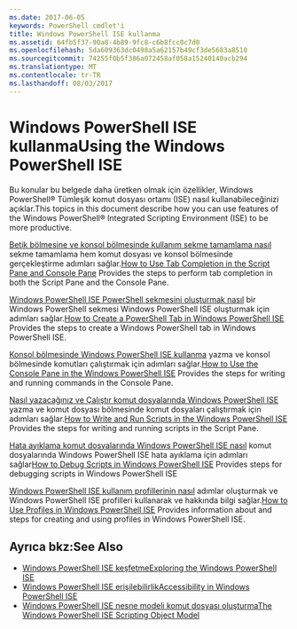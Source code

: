 ```yaml
---
ms.date: 2017-06-05
keywords: PowerShell cmdlet'i
title: Windows PowerShell ISE kullanma
ms.assetid: 64fb5f37-90a8-4b89-9fc8-c6b8fcc0c7d0
ms.openlocfilehash: 5da609363dc0498a5a62157b49cf3de5683a8510
ms.sourcegitcommit: 74255f0b5f386a072458af058a15240140acb294
ms.translationtype: MT
ms.contentlocale: tr-TR
ms.lasthandoff: 08/03/2017
---
```

# <a name="using-the-windows-powershell-ise"></a><span data-ttu-id="02ed1-103">Windows PowerShell ISE kullanma</span><span class="sxs-lookup"><span data-stu-id="02ed1-103">Using the Windows PowerShell ISE</span></span>
<span data-ttu-id="02ed1-104">Bu konular bu belgede daha üretken olmak için özellikler, Windows PowerShell® Tümleşik komut dosyası ortamı (ISE) nasıl kullanabileceğinizi açıklar.</span><span class="sxs-lookup"><span data-stu-id="02ed1-104">This topics in this document describe how you can use features of the Windows PowerShell® Integrated Scripting Environment (ISE) to be more productive.</span></span>

<span data-ttu-id="02ed1-105">[Betik bölmesine ve konsol bölmesinde kullanım sekme tamamlama nasıl](How-to-Use-Tab-Completion-in-the-Script-Pane-and-Console-Pane.md) sekme tamamlama hem komut dosyası ve konsol bölmesinde gerçekleştirme adımları sağlar.</span><span class="sxs-lookup"><span data-stu-id="02ed1-105">[How to Use Tab Completion in the Script Pane and Console Pane](How-to-Use-Tab-Completion-in-the-Script-Pane-and-Console-Pane.md) Provides the steps to perform tab completion in both the Script Pane and the Console Pane.</span></span>

<span data-ttu-id="02ed1-106">[Windows PowerShell ISE PowerShell sekmesini oluşturmak nasıl](How-to-Create-a-PowerShell-Tab-in-Windows-PowerShell-ISE.md) bir Windows PowerShell sekmesi Windows PowerShell ISE oluşturmak için adımları sağlar.</span><span class="sxs-lookup"><span data-stu-id="02ed1-106">[How to Create a PowerShell Tab in Windows PowerShell ISE](How-to-Create-a-PowerShell-Tab-in-Windows-PowerShell-ISE.md) Provides the steps to create a Windows PowerShell tab in Windows PowerShell ISE.</span></span>

<span data-ttu-id="02ed1-107">[Konsol bölmesinde Windows PowerShell ISE kullanma](How-to-Use-the-Console-Pane-in-the-Windows-PowerShell-ISE.md) yazma ve konsol bölmesinde komutları çalıştırmak için adımları sağlar.</span><span class="sxs-lookup"><span data-stu-id="02ed1-107">[How to Use the Console Pane in the Windows PowerShell ISE](How-to-Use-the-Console-Pane-in-the-Windows-PowerShell-ISE.md) Provides the steps for writing and running commands in the Console Pane.</span></span>

<span data-ttu-id="02ed1-108">[Nasıl yazacağınız ve Çalıştır komut dosyalarında Windows PowerShell ISE](How-to-Write-and-Run-Scripts-in-the-Windows-PowerShell-ISE.md) yazma ve komut dosyası bölmesinde komut dosyaları çalıştırmak için adımları sağlar.</span><span class="sxs-lookup"><span data-stu-id="02ed1-108">[How to Write and Run Scripts in the Windows PowerShell ISE](How-to-Write-and-Run-Scripts-in-the-Windows-PowerShell-ISE.md) Provides the steps for writing and running scripts in the Script Pane.</span></span>

<span data-ttu-id="02ed1-109">[Hata ayıklama komut dosyalarında Windows PowerShell ISE nasıl](How-to-Debug-Scripts-in-Windows-PowerShell-ISE.md) komut dosyalarında Windows PowerShell ISE hata ayıklama için adımları sağlar</span><span class="sxs-lookup"><span data-stu-id="02ed1-109">[How to Debug Scripts in Windows PowerShell ISE](How-to-Debug-Scripts-in-Windows-PowerShell-ISE.md) Provides steps for debugging scripts in Windows PowerShell ISE</span></span>

<span data-ttu-id="02ed1-110">[Windows PowerShell ISE kullanım profillerinin nasıl](How-to-Use-Profiles-in-Windows-PowerShell-ISE.md) adımlar oluşturmak ve Windows PowerShell ISE profilleri kullanarak ve hakkında bilgi sağlar.</span><span class="sxs-lookup"><span data-stu-id="02ed1-110">[How to Use Profiles in Windows PowerShell ISE](How-to-Use-Profiles-in-Windows-PowerShell-ISE.md) Provides information about and steps for creating and using profiles in Windows PowerShell ISE.</span></span>

## <a name="see-also"></a><span data-ttu-id="02ed1-111">Ayrıca bkz:</span><span class="sxs-lookup"><span data-stu-id="02ed1-111">See Also</span></span>
- [<span data-ttu-id="02ed1-112">Windows PowerShell ISE keşfetme</span><span class="sxs-lookup"><span data-stu-id="02ed1-112">Exploring the Windows PowerShell ISE</span></span>](../../getting-started/fundamental/Exploring-the-Windows-PowerShell-ISE.md)
- [<span data-ttu-id="02ed1-113">Windows PowerShell ISE erişilebilirlik</span><span class="sxs-lookup"><span data-stu-id="02ed1-113">Accessibility in Windows PowerShell ISE</span></span>](../../setup/Accessibility-in-Windows-PowerShell-ISE.md)
- [<span data-ttu-id="02ed1-114">Windows PowerShell ISE nesne modeli komut dosyası oluşturma</span><span class="sxs-lookup"><span data-stu-id="02ed1-114">The Windows PowerShell ISE Scripting Object Model</span></span>](https://technet.microsoft.com/en-us/library/69b047d0-da79-413e-b948-8e45d05d1f85)

